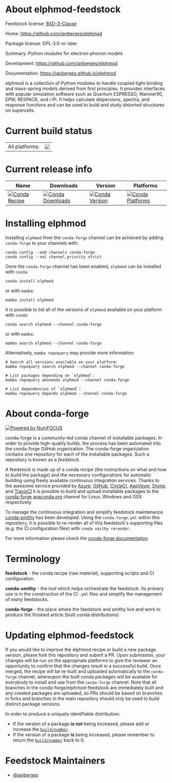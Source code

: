 About elphmod-feedstock
=======================

Feedstock license: [BSD-3-Clause](https://github.com/conda-forge/elphmod-feedstock/blob/main/LICENSE.txt)

Home: https://github.com/janberges/elphmod

Package license: GPL-3.0-or-later

Summary: Python modules for electron-phonon models

Development: https://github.com/janberges/elphmod

Documentation: https://janberges.github.io/elphmod

elphmod is a collection of Python modules to handle coupled tight-binding and
mass-spring models derived from first principles. It provides interfaces with
popular simulation software such as Quantum ESPRESSO, Wannier90, EPW, RESPACK,
and i-PI. It helps calculate dispersions, spectra, and response functions and
can be used to build and study distorted structures on supercells.


Current build status
====================


<table><tr><td>All platforms:</td>
    <td>
      <a href="https://dev.azure.com/conda-forge/feedstock-builds/_build/latest?definitionId=21878&branchName=main">
        <img src="https://dev.azure.com/conda-forge/feedstock-builds/_apis/build/status/elphmod-feedstock?branchName=main">
      </a>
    </td>
  </tr>
</table>

Current release info
====================

| Name | Downloads | Version | Platforms |
| --- | --- | --- | --- |
| [![Conda Recipe](https://img.shields.io/badge/recipe-elphmod-green.svg)](https://anaconda.org/conda-forge/elphmod) | [![Conda Downloads](https://img.shields.io/conda/dn/conda-forge/elphmod.svg)](https://anaconda.org/conda-forge/elphmod) | [![Conda Version](https://img.shields.io/conda/vn/conda-forge/elphmod.svg)](https://anaconda.org/conda-forge/elphmod) | [![Conda Platforms](https://img.shields.io/conda/pn/conda-forge/elphmod.svg)](https://anaconda.org/conda-forge/elphmod) |

Installing elphmod
==================

Installing `elphmod` from the `conda-forge` channel can be achieved by adding `conda-forge` to your channels with:

```
conda config --add channels conda-forge
conda config --set channel_priority strict
```

Once the `conda-forge` channel has been enabled, `elphmod` can be installed with `conda`:

```
conda install elphmod
```

or with `mamba`:

```
mamba install elphmod
```

It is possible to list all of the versions of `elphmod` available on your platform with `conda`:

```
conda search elphmod --channel conda-forge
```

or with `mamba`:

```
mamba search elphmod --channel conda-forge
```

Alternatively, `mamba repoquery` may provide more information:

```
# Search all versions available on your platform:
mamba repoquery search elphmod --channel conda-forge

# List packages depending on `elphmod`:
mamba repoquery whoneeds elphmod --channel conda-forge

# List dependencies of `elphmod`:
mamba repoquery depends elphmod --channel conda-forge
```


About conda-forge
=================

[![Powered by
NumFOCUS](https://img.shields.io/badge/powered%20by-NumFOCUS-orange.svg?style=flat&colorA=E1523D&colorB=007D8A)](https://numfocus.org)

conda-forge is a community-led conda channel of installable packages.
In order to provide high-quality builds, the process has been automated into the
conda-forge GitHub organization. The conda-forge organization contains one repository
for each of the installable packages. Such a repository is known as a *feedstock*.

A feedstock is made up of a conda recipe (the instructions on what and how to build
the package) and the necessary configurations for automatic building using freely
available continuous integration services. Thanks to the awesome service provided by
[Azure](https://azure.microsoft.com/en-us/services/devops/), [GitHub](https://github.com/),
[CircleCI](https://circleci.com/), [AppVeyor](https://www.appveyor.com/),
[Drone](https://cloud.drone.io/welcome), and [TravisCI](https://travis-ci.com/)
it is possible to build and upload installable packages to the
[conda-forge](https://anaconda.org/conda-forge) [anaconda.org](https://anaconda.org/)
channel for Linux, Windows and OSX respectively.

To manage the continuous integration and simplify feedstock maintenance
[conda-smithy](https://github.com/conda-forge/conda-smithy) has been developed.
Using the ``conda-forge.yml`` within this repository, it is possible to re-render all of
this feedstock's supporting files (e.g. the CI configuration files) with ``conda smithy rerender``.

For more information please check the [conda-forge documentation](https://conda-forge.org/docs/).

Terminology
===========

**feedstock** - the conda recipe (raw material), supporting scripts and CI configuration.

**conda-smithy** - the tool which helps orchestrate the feedstock.
                   Its primary use is in the construction of the CI ``.yml`` files
                   and simplify the management of *many* feedstocks.

**conda-forge** - the place where the feedstock and smithy live and work to
                  produce the finished article (built conda distributions)


Updating elphmod-feedstock
==========================

If you would like to improve the elphmod recipe or build a new
package version, please fork this repository and submit a PR. Upon submission,
your changes will be run on the appropriate platforms to give the reviewer an
opportunity to confirm that the changes result in a successful build. Once
merged, the recipe will be re-built and uploaded automatically to the
`conda-forge` channel, whereupon the built conda packages will be available for
everybody to install and use from the `conda-forge` channel.
Note that all branches in the conda-forge/elphmod-feedstock are
immediately built and any created packages are uploaded, so PRs should be based
on branches in forks and branches in the main repository should only be used to
build distinct package versions.

In order to produce a uniquely identifiable distribution:
 * If the version of a package **is not** being increased, please add or increase
   the [``build/number``](https://docs.conda.io/projects/conda-build/en/latest/resources/define-metadata.html#build-number-and-string).
 * If the version of a package **is** being increased, please remember to return
   the [``build/number``](https://docs.conda.io/projects/conda-build/en/latest/resources/define-metadata.html#build-number-and-string)
   back to 0.

Feedstock Maintainers
=====================

* [@janberges](https://github.com/janberges/)

